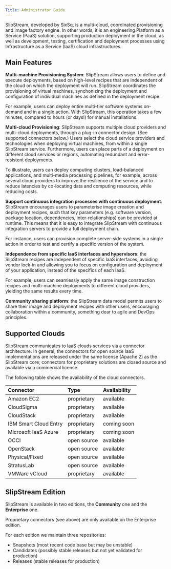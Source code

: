 ```yaml
---
Title: Administrator Guide
---
```


SlipStream, developed by SixSq, is a multi-cloud, coordinated
provisioning and image factory engine. In other words, it is an
engineering Platform as a Service (PaaS) solution, supporting
production deployment in the cloud, as well as development, testing,
certification and deployment processes using Infrastructure as a
Service (IaaS) cloud infrastructures.

## Main Features

**Multi-machine Provisioning System**: SlipStream allows users to
define and execute deployments, based on high-level recipes that are
independent of the cloud on which the deployment will run.  SlipStream
coordinates the provisioning of virtual machines, synchonizing the
deployment and configuration of individual machines as defined in the
deployment recipe.

For example, users can deploy entire multi-tier software systems
on-demand and in a single action. With SlipStream, this operation
takes a few minutes, compared to hours (or days!) for manual
installations.

**Multi-cloud Provisioning**: SlipStream supports multiple cloud
providers and multi-cloud deployments, through a plug-in connector
design. (See supported connectors below.) Users select the cloud
service providers and technologies when deploying virtual machines,
from within a single SlipStream service. Furthermore, users can place
parts of a deployment on different cloud services or regions,
automating redundant and error-resistent deployments.

To illustrate, users can deploy computing clusters, load-balanced
applications, and multi-media processing pipelines, for example,
across several cloud providers to improve the resilience of the
service and to reduce latencies by co-locating data and computing
resources, while reducing costs.

**Support continuous integration processes with continuous
deployment**: SlipStream encourages users to parameterise image
creation and deployment recipes, such that key parameters
(e.g. software version, package location, dependencies,
inter-relationships) can be provided at runtime. This means that it is
easy to integrate SlipStream with continuous integration servers to
provide a full deployment chain.
	
For instance, users can provision complete server-side systems in a
single action in order to test and certify a specific version of the
system.

**Independence from specific IaaS interfaces and hypervisors**: the
SlipStream recipes are independent of specific IaaS interfaces,
avoiding vendor lock-in and allowing you to focus on configuration and
deployment of your application, instead of the specifics of each IaaS.

For example, users can seamlessly apply the same image construction
recipes and multi-machine deployments to different cloud providers,
yielding the same results every time.

**Community sharing platform**: the SlipStream data model permits
users to share their image and deployment recipes with other users,
encouraging collaboration within a community, something dear to agile
and DevOps principles.

## Supported Clouds

SlipStream communicates to IaaS clouds services via a connector
architecture. In general, the connectors for open source IaaS
implementations are released under the same license (Apache 2) as the
SlipStream core; connectors for proprietary solutions are closed
source and available via a commercial license.

The following table shows the availability of the cloud connectors.

| Connector            | Type         | Availability |
|:---------------------|:-------------|:-------------|
|Amazon EC2            |  proprietary | available    |
|CloudSigma            |  proprietary | available    |
|CloudStack            |  proprietary | available    |
|IBM Smart Cloud Entry |  proprietary | coming soon  |
|Microsoft IaaS Azure  |  proprietary | coming soon  |
|OCCI                  |  open source | available    |
|OpenStack             |  open source | available    |
|Physical/Fixed        |  open source | available    |
|StratusLab            |  open source | available    |
|VMWare vCloud         |  proprietary | available    |

## SlipStream Edition

SlipStream is available in two editions, the **Community** one and the
**Enterprise** one.

Proprietary connectors (see above) are only available on the Enterprise edition.

For each edition we maintain three repositories:

- Snapshots (most recent code base but may be unstable)
- Candidates (possibly stable releases but not yet validated for production)
- Releases (stable releases for production)


